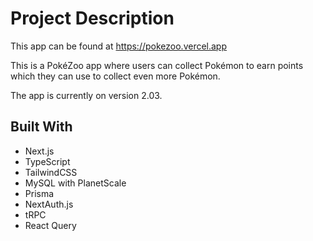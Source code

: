# Project Description

This app can be found at https://pokezoo.vercel.app

This is a PokéZoo app where users can collect Pokémon to earn points which they can use to collect even more Pokémon.

The app is currently on version 2.03.

## Built With

- Next.js
- TypeScript
- TailwindCSS
- MySQL with PlanetScale
- Prisma
- NextAuth.js
- tRPC
- React Query
